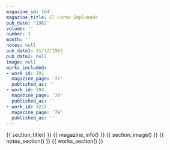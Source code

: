 ```yaml
---
magazine_id: 104
magazine_title: El Corno Emplumado
pub_date: '1962'
volume: ''
number: 3
month: ''
notes: null
pub_date1: 31/12/1962
pub_date2: null
image: null
works_included:
- work_id: 201
  magazine_page: '77'
  published_as: ''
- work_id: 394
  magazine_page: '78'
  published_as: ''
- work_id: 3213
  magazine_page: '79'
  published_as: ''
---
```


{{ section_title() }}
{{ magazine_info() }}
{{ section_image() }}
{{ notes_section() }}
{{ works_section() }}
